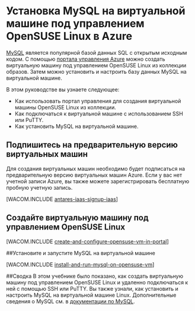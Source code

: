<properties linkid="virtual-machines-linux-mysql-use-opensuse" urlDisplayName="Установка MongoDB" pageTitle="Установка MongoDB на виртуальной машине под управлением CentOS Linux в Azure" metaKeywords="Azure, MongoDB" description="Узнайте, как установить Mongo DB на виртуальную машину в Azure." metaCanonical="" services="" documentationCenter="" title="Установка MongoDB на виртуальную машину под управлением CentOS Linux в Azure" authors="" solutions="" manager="" editor="" />

# Установка MySQL на виртуальной машине под управлением OpenSUSE Linux в Azure

[MySQL][MySQL] является популярной базой данных SQL с открытым исходным кодом.  С помощью [портала управления Azure][AzurePortal] можно создать виртуальную машину под управлением OpenSUSE Linux из коллекции образов.  Затем можно установить и настроить базу данных MySQL на виртуальной машине.

В этом руководстве вы узнаете следующее:

- Как использовать портал управления для создания виртуальной машины OpenSUSE Linux из коллекции.
- Как подключаться к виртуальной машине с использованием SSH или PuTTY.
- Как установить MySQL на виртуальной машине.

## Подпишитесь на предварительную версию виртуальных машин

Для создания виртуальных машин необходимо будет подписаться на предварительную версию виртуальных машин Azure. Если у вас нет учетной записи Azure, вы также можете зарегистрировать бесплатную пробную учетную запись.

[WACOM.INCLUDE [antares-iaas-signup-iaas](../includes/antares-iaas-signup-iaas.md)]

## Создайте виртуальную машину под управлением OpenSUSE Linux

[WACOM.INCLUDE [create-and-configure-opensuse-vm-in-portal](../includes/create-and-configure-opensuse-vm-in-portal.md)]

##Установите и запустите MySQL на виртуальной машине

[WACOM.INCLUDE [install-and-run-mysql-on-opensuse-vm](../includes/install-and-run-mysql-on-opensuse-vm.md)]

##Сводка
В этом учебнике было показано, как создать виртуальную машину под управлением OpenSUSE Linux и удаленно подключаться к ней с помощью SSH или PuTTY.  Вы также узнали, как установить и настроить MySQL на виртуальной машине Linux.  Дополнительные сведения о MySQL см. в [документации по MySQL][MySQLDocs].

[MySQLDocs]: http://dev.mysql.com/doc/
[MySQL]: http://www.mysql.com
[AzurePortal]: http://manage.windowsazure.com

